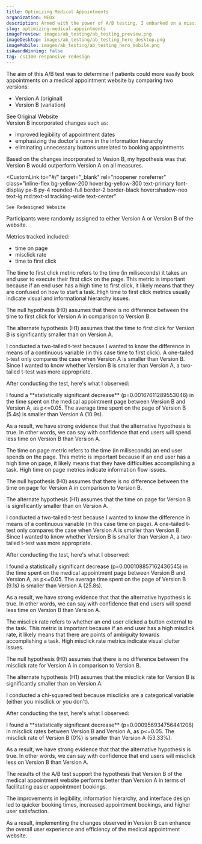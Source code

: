 ```yaml
---
title: Optimizing Medical Appointments
organization: MEDx
description: Armed with the power of A/B testing, I embarked on a mission to optimize a medical appointment website. By pitting design elements against each other in a ruthless battle for user engagement, I emerged victorious, leaving behind a website that not only looks great but also helps patients book appointments faster than they can say, "I think I'm coming down with something."
slug: optimizing-medical-appointments
imagePreview: images/ab_testing/ab_testing_preview.png
imageDesktop: images/ab_testing/ab_testing_hero_desktop.png
imageMobile: images/ab_testing/ab_testing_hero_mobile.png
isAwardWinning: false
tag: cs1300 responsive redesign  
---
```

<div class="px-5 md:px-24 2xl:p-32 h-full py-20">
<Section title="Background" image="images/ab_testing/ab_testing_version_a.png" alt="Original medical appointment website">
The aim of this A/B test was to determine if patients could more easily book appointments on a medical appointment website by comparing two versions:
<ul class="list-disc pl-6 mb-8">
<li>Version A (original)</li>
<li>Version B (variation)</li>
</ul>
<CustomLink
    to="#/"
    target="_blank"
    rel="noopener noreferrer"
    class="inline-flex bg-yellow-200 hover:bg-yellow-300 text-primary font-display px-8 py-4 rounded-full border-2 border-black hover:shadow-neo text-lg md:text-xl tracking-wide text-center"
>
    See Original Website
</CustomLink>
</Section>
</div>

<div class="px-5 md:px-24 2xl:p-32 h-full py-20">
<Section title="Design Changes" reverse="true" image="images/ab_testing/ab_testing_version_a.png" alt="Optimized medical appointment website">
Version B incorporated changes such as:
<ul class="list-disc pl-6 mb-4">
<li>improved legibility of appointment dates</li>
<li>emphasizing the doctor's name in the information hierarchy</li>
<li>eliminating unnecessary buttons unrelated to booking appointments</li>
</ul>

<p class="mb-8">Based on the changes incorporated to Vesion B, my hypothesis was that Version B would outperform Version A on all measures.</p>

<CustomLink
    to="#/"
    target="_blank"
    rel="noopener noreferrer"
    class="inline-flex bg-yellow-200 hover:bg-yellow-300 text-primary font-display px-8 py-4 rounded-full border-2 border-black hover:shadow-neo text-lg md:text-xl tracking-wide text-center"
>
    See Redesigned Website
</CustomLink>
</Section>
</div>

<div class="px-5 md:px-24 2xl:p-32 h-full py-20">
<Section title="Methodology" image="images/ab_testing/ab_testing_methodology.png" alt="Visualization of how AB testing works">
<p class="mb-4">Participants were randomly assigned to either Version A or Version B of the website.</p>

Metrics tracked included:
<ul class="list-disc pl-6 mb-4">
<li>time on page</li>
<li>misclick rate</li>
<li>time to first click</li>
</ul>
</Section>
</div>

<div class="px-5 md:px-24 2xl:p-32 h-full py-20">
<Section title="Time to First Click Results" reverse="true" image="images/ab_testing/ab_testing_time_first_click.png" alt="Visualization of time to click results">
<p class="mb-4">The time to first click metric refers to the time (in miliseconds) it takes an end user to execute their first click on the page. This metric is important because if an end user has a high time to first click, it likely means that they are confused on how to start a task. High time to first click metrics usually indicate visual and informational hierarchy issues.</p>

<p class="mb-4">The null hypothesis (H0) assumes that there is no difference between the time to first click for Version A in comparison to Version B.</p>

<p class="mb-4">The alternate hypothesis (H1) assumes that the time to first click for Version B is significantly smaller than on Version A.</p>

<p class="mb-4">I conducted a two-tailed t-test because I wanted to know the difference in means of a continuous variable (in this case time to first click). A one-tailed t-test only compares the case when Version A is smaller than Version B. Since I wanted to know whether Version B is smaller than Version A, a two-tailed t-test was more appropriate.</p>

<p class="mb-4">After conducting the test, here's what I observed:</p>

<p class="mb-4">I found a **statistically significant decrease** (p=0.00167611289553046) in the time spent on the medical appointment page between Version B and Version A, as p<=0.05. The average time spent on the page of Version B (5.4s) is smaller than Version A (10.9s).</p>

As a result, we have strong evidence that that the alternative hypothesis is true. In other words, we can say with confidence that end users will spend less time on Version B than Version A.
</Section>
</div>

<div class="px-5 md:px-24 2xl:p-32 h-full py-20">
<Section title="Time on Page Results" image="images/ab_testing/ab_testing_time_page.png" alt="Visualization of time to click results">
<p class="mb-4">The time on page metric refers to the time (in miliseconds) an end user spends on the page. This metric is important because if an end user has a high time on page, it likely means that they have difficulties accomplishing a task. High time on page metrics indicate information flow issues.</p>

<p class="mb-4">The null hypothesis (H0) assumes that there is no difference between the time on page for Version A in comparison to Version B.</p>

<p class="mb-4">The alternate hypothesis (H1) assumes that the time on page for Version B is significantly smaller than on Version A.</p>

<p class="mb-4">I conducted a two-tailed t-test because I wanted to know the difference in means of a continuous variable (in this case time on page). A one-tailed t-test only compares the case when Version A is smaller than Version B. Since I wanted to know whether Version B is smaller than Version A, a two-tailed t-test was more appropriate.</p>

<p class="mb-4">After conducting the test, here's what I observed:</p>

<p class="mb-4">I found a statistically significant decrease (p=0.000108857162436545) in the time spent on the medical appointment page between Version B and Version A, as p<=0.05. The average time spent on the page of Version B (9.1s) is smaller than Version A (25.8s).</p>

As a result, we have strong evidence that that the alternative hypothesis is true. In other words, we can say with confidence that end users will spend less time on Version B than Version A.
</Section>
</div>

<div class="px-5 md:px-24 2xl:p-32 h-full py-20">
<Section title="Misclick Rate Results" image="images/ab_testing/ab_testing_misclick_rate.png" alt="Visualization of misclick rate results">
<p class="mb-4">The misclick rate refers to whether an end user clicked a button external to the task. This metric is important because if an end user has a high misclick rate, it likely means that there are points of ambiguity towards accomplishing a task. High misclick rate metrics indicate visual clutter issues.</p>

<p class="mb-4">The null hypothesis (H0) assumes that there is no difference between the misclick rate for Version A in comparison to Version B.</p>

<p class="mb-4">The alternate hypothesis (H1) assumes that the misclick rate for Version B is significantly smaller than on Version A.</p>

<p class="mb-4">I conducted a chi-squared test because misclicks are a categorical variable (either you misclick or you don't).</p>

<p class="mb-4">After conducting the test, here's what I observed:</p>

<p class="mb-4">I found a **statistically significant decrease** (p=0.000956934756441208) in misclick rates between Version B and Version A, as p<=0.05. The misclick rate of Version B (0%) is smaller than Version A (53.33%).</p>

As a result, we have strong evidence that that the alternative hypothesis is true. In other words, we can say with confidence that end users will misclick less on Version B than Version A.
</Section>
</div>

<div class="px-5 md:px-24 2xl:p-32 h-full py-20">
<Section title="Conclusion" reverse="true" image="images/ab_testing/ab_testing_conclusion.png" alt="Visualization of experiment results">
<p class="mb-4">The results of the A/B test support the hypothesis that Version B of the medical appointment website performs better than Version A in terms of facilitating easier appointment bookings.</p>

<p class="mb-4">The improvements in legibility, information hierarchy, and interface design led to quicker booking times, increased appointment bookings, and higher user satisfaction.</p>

<p class="mb-4">As a result, implementing the changes observed in Version B can enhance the overall user experience and efficiency of the medical appointment website.</p>
</Section>
</div>

